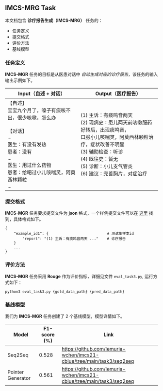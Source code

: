 ## IMCS-MRG Task

本文档包含 **诊疗报告生成（IMCS-MRG）** 任务的：

- 任务定义
- 提交格式
- 评价方法
- 基线模型

### 任务定义

**IMCS-MGR** 任务的目标是从医患对话中 *自动生成对应的诊疗报告*，该任务的输入输出示例如下。

| Input（自述 + 对话）                                                                                                           | Output（医疗报告）                                                                                                                               |
|--------------------------------------------------------------------------------------------------------------------------|--------------------------------------------------------------------------------------------------------------------------------------------|
| 【自述】<br>宝宝九个月了，嗓子有痰咳不出，很少咳嗽，怎么办<br><br>【对话】<br>...<br>医生：有没有发热<br>患者：没有<br>...<br>医生：用过什么药物<br>患者：给喝过小儿咳喘灵，阿莫西林颗粒<br>... | (1) 主诉：有痰鸣音两天<br>(2) 现病史：患儿两天前咳嗽服药好转后，出现痰鸣音，<br>口服小儿咳喘灵，阿莫西林颗粒治疗，症状改善不明显<br>(3) 辅助检查：听诊<br>(4) 既往史：暂无<br>(5) 诊断：小儿支气管炎<br>(6) 建议：完善胸片，对症治疗 |


### 提交格式

**IMCS-MGR** 任务要求提交文件为 **json** 格式，一个样例提交文件可以在 [这里]() 找到，具体格式如下。

```
{
    "example_id1": {                           # 测试集样本id
        "report": "(1) 主诉：有痰鸣音两天 ..."    # 诊疗报告
    }
    ...
}
```

### 评价方法

**IMCS-MGR** 任务采用 **Rouge** 作为评价指标，详细见文件 `eval_task3.py`, 运行方式如下：

```shell
python3 eval_task3.py {gold_data_path} {pred_data_path}
```

### 基线模型

我们为 **IMCS-MGR** 任务创建了 2 个基线模型，模型详情如下。

| Model              | F1-score (%) | Link                                                                  |
|--------------------|--------------|-----------------------------------------------------------------------|
| Seq2Seq            | 0.528        | https://github.com/lemuria-wchen/imcs21-cblue/tree/main/task3/seq2seq |
| Pointer Generator	 | 0.561        | https://github.com/lemuria-wchen/imcs21-cblue/tree/main/task3/seq2seq |
